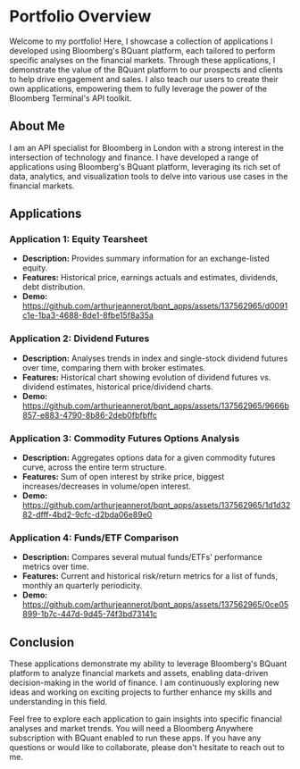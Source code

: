 # Portfolio Overview

Welcome to my portfolio! Here, I showcase a collection of applications I developed using Bloomberg's BQuant platform, each tailored to perform specific analyses on the financial markets. Through these applications, I demonstrate the value of the BQuant platform to our prospects and clients to help drive engagement and sales. I also teach our users to create their own applications, empowering them to fully leverage the power of the Bloomberg Terminal's API toolkit.

## About Me

I am an API specialist for Bloomberg in London with a strong interest in the intersection of technology and finance. I have developed a range of applications using Bloomberg's BQuant platform, leveraging its rich set of data, analytics, and visualization tools to delve into various use cases in the financial markets.

## Applications

### Application 1: Equity Tearsheet

- **Description:** Provides summary information for an exchange-listed equity.
- **Features:** Historical price, earnings actuals and estimates, dividends, debt distribution.
- **Demo:** https://github.com/arthurjeannerot/bqnt_apps/assets/137562965/d0091c1e-1ba3-4688-8de1-8fbe15f8a35a

### Application 2: Dividend Futures

- **Description:** Analyses trends in index and single-stock dividend futures over time, comparing them with broker estimates.
- **Features:** Historical chart showing evolution of dividend futures vs. dividend estimates, historical price/dividend charts.
- **Demo:** https://github.com/arthurjeannerot/bqnt_apps/assets/137562965/9666b857-e883-4790-8b86-2deb0fbfbffc



### Application 3: Commodity Futures Options Analysis

- **Description:** Aggregates options data for a given commodity futures curve, across the entire term structure.
- **Features:** Sum of open interest by strike price, biggest increases/decreases in volume/open interest.
- **Demo:** https://github.com/arthurjeannerot/bqnt_apps/assets/137562965/1d1d3282-dfff-4bd2-9cfc-d2bda06e89e0



### Application 4: Funds/ETF Comparison

- **Description:** Compares several mutual funds/ETFs' performance metrics over time.
- **Features:** Current and historical risk/return metrics for a list of funds, monthly an quarterly periodicity.
- **Demo:** https://github.com/arthurjeannerot/bqnt_apps/assets/137562965/0ce05899-1b7c-447d-9d45-74f3bd73141c



## Conclusion

These applications demonstrate my ability to leverage Bloomberg's BQuant platform to analyze financial markets and assets, enabling data-driven decision-making in the world of finance. I am continuously exploring new ideas and working on exciting projects to further enhance my skills and understanding in this field.

Feel free to explore each application to gain insights into specific financial analyses and market trends. You will need a Bloomberg Anywhere subscription with BQuant enabled to run these apps. If you have any questions or would like to collaborate, please don't hesitate to reach out to me.
